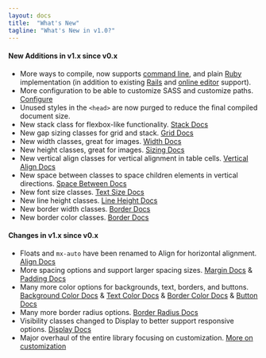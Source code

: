 ```yaml
---
layout: docs
title:  "What's New"
tagline: "What's New in v1.0?"
---
```

#### New Additions in v1.x since v0.x
- More ways to compile, now supports [command line](/docs/setup#command-line), and plain [Ruby](/docs/setup#ruby) implementation (in addition to existing [Rails](/docs/setup#ruby-on-rails) and [online editor](https://editor.bootstrapemail.com) support).
- More configuration to be able to customize SASS and customize paths. [Configure](/docs/configure)
- Unused styles in the `<head>` are now purged to reduce the final compiled document size.
- New stack class for flexbox-like functionality. [Stack Docs](/docs/stack)
- New gap sizing classes for grid and stack. [Grid Docs](/docs/gap)
- New width classes, great for images. [Width Docs](/docs/width)
- New height classes, great for images. [Sizing Docs](/docs/height)
- New vertical align classes for vertical alignment in table cells. [Vertical Align Docs](/docs/vertical-align)
- New space between classes to space children elements in vertical directions. [Space Between Docs](/docs/space-between)
- New font size classes. [Text Size Docs](/docs/text-size)
- New line height classes. [Line Height Docs](/docs/line-height)
- New border width classes. [Border Docs](/docs/border)
- New border color classes. [Border Docs](/docs/border-color)

#### Changes in v1.x since v0.x
- Floats and `mx-auto` have been renamed to Align for horizontal alignment. [Align Docs](/docs/align)
- More spacing options and support larger spacing sizes. [Margin Docs](/docs/spacing) & [Padding Docs](/docs/spacing)
- Many more color options for backgrounds, text, borders, and buttons. [Background Color Docs](/docs/background-color) & [Text Color Docs](/docs/text-color) & [Border Color Docs](/docs/border-color) & [Button Docs](/docs/button)
- Many more border radius options. [Border Radius Docs](/docs/border-radius)
- Visibility classes changed to Display to better support responsive options. [Display Docs](/docs/display)
- Major overhaul of the entire library focusing on customization. [More on customization](/docs/customize)
